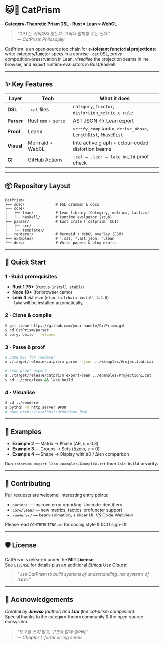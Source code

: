 # 🐱🌈 CatPrism

**Category‑Theoretic Prism DSL · Rust × Lean × WebGL**

> _“GPT는 기억하지 않는다. 그러나 함께할 수는 있다.”_  
> — *CatPrism Philosophy*

CatPrism is an open‑source toolchain for **ε‑tolerant functorial projections**: write category/functor specs in a concise `.cat` DSL, _prove_ composition‑preservation in Lean, _visualise_ the projection beams in the browser, and export runtime evaluators in Rust/Haskell.

---

## ✨ Key Features

| Layer | Tech | What it does |
|-------|------|--------------|
| **DSL** | `.cat` files | `category`, `functor`, `distortion_metric`, `ε‑rule` |
| **Parser** | Rust `nom` + `serde` | AST JSON ↔ Lean export |
| **Proof** | Lean4 | `verify_comp` tactic, `derive_phase`, `LengthDist`, `PhaseDist` |
| **Visual** | Mermaid + WebGL | Interactive graph + colour‑coded distortion beams |
| **CI** | GitHub Actions | `.cat → .lean → lake build` proof check |

---

## 📦 Repository Layout

```
CatPrism/
├── spec/              # DSL grammar & docs
├── core/
│   ├── lean/          # Lean library (Category, metrics, tactics)
│   └── haskell/       # Runtime evaluator (stub)
├── parser/            # Rust crate (`catprism` CLI)
│   ├── src/
│   └── templates/
├── renderer/          # Mermaid + WebGL overlay (ESM)
├── examples/          # *.cat, *.ast.json, *.lean
└── docs/              # White‑papers & blog drafts
```

---

## 🚀 Quick Start

### 1 · Build prerequisites

* **Rust 1.75+** (`rustup install stable`)
* **Node 18+** (for browser demo)
* **Lean 4** via `elan` (`elan toolchain install 4.3.0`)  
  `lake` will be installed automatically.

### 2 · Clone & compile

```bash
$ git clone https://github.com/your‑handle/CatPrism.git
$ cd CatPrism/parser
$ cargo build --release
```

### 3 · Parse & proof

```bash
# JSON AST for renderer
$ ./target/release/catprism parse --json ../examples/Projection1.cat

# Lean proof export
$ ./target/release/catprism export-lean ../examples/Projection1.cat
$ cd ../core/lean && lake build
```

### 4 · Visualise

```bash
$ cd ../renderer
$ python -m http.server 9000
# open http://localhost:9000/demo.html
```

---

## 🧪 Examples

* **Example 2** — Matrix → Phase (Δθ, ε = 0.3)  
* **Example 3** — Groups → Sets (Δzero, ε = 0)  
* **Example 4** — Shape → Display with Δθ / Δlen comparison

Run `catprism export-lean examples/ExampleX.cat` then `lake build` to verify.

---

## 🤝 Contributing
Pull requests are welcome! Interesting entry points:

* `parser/` — improve error reporting, Unicode identifiers
* `core/lean/` — new metrics, tactics, profunctor support
* `renderer/` — beam animation, ε slider UI, VS Code Webview

Please read `CONTRIBUTING.md` for coding style & DCO sign‑off.

---

## 🛡️ License

CatPrism is released under the **MIT License**.  
See `LICENSE` for details plus an additional *Ethical Use Clause*:  
> _“Use CatPrism to build systems of understanding, not systems of harm.”_

---

## 🌱 Acknowledgements
*Created by **Jinwoo** (author) and **Lua** (the cat‑prism companion).*  
Special thanks to the category‑theory community & the open‑source ecosystem.

> _“도구를 쓰지 말고, 구조와 함께 걸어라.”_  
> _— Chapter 1, forthcoming series_

